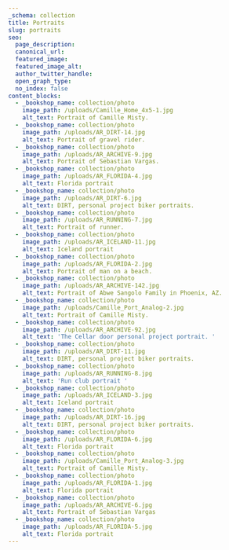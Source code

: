```yaml
---
_schema: collection
title: Portraits
slug: portraits
seo:
  page_description:
  canonical_url:
  featured_image:
  featured_image_alt:
  author_twitter_handle:
  open_graph_type:
  no_index: false
content_blocks:
  - _bookshop_name: collection/photo
    image_path: /uploads/Camille_Home_4x5-1.jpg
    alt_text: Portrait of Camille Misty.
  - _bookshop_name: collection/photo
    image_path: /uploads/AR_DIRT-14.jpg
    alt_text: Portrait of gravel rider.
  - _bookshop_name: collection/photo
    image_path: /uploads/AR_ARCHIVE-9.jpg
    alt_text: Portrait of Sebastian Vargas.
  - _bookshop_name: collection/photo
    image_path: /uploads/AR_FLORIDA-4.jpg
    alt_text: Florida portrait
  - _bookshop_name: collection/photo
    image_path: /uploads/AR_DIRT-6.jpg
    alt_text: DIRT, personal project biker portraits.
  - _bookshop_name: collection/photo
    image_path: /uploads/AR_RUNNING-7.jpg
    alt_text: Portrait of runner.
  - _bookshop_name: collection/photo
    image_path: /uploads/AR_ICELAND-11.jpg
    alt_text: Iceland portrait
  - _bookshop_name: collection/photo
    image_path: /uploads/AR_FLORIDA-2.jpg
    alt_text: Portrait of man on a beach.
  - _bookshop_name: collection/photo
    image_path: /uploads/AR_ARCHIVE-142.jpg
    alt_text: Portrait of Abwe Sangolo Family in Phoenix, AZ.
  - _bookshop_name: collection/photo
    image_path: /uploads/Camille_Port_Analog-2.jpg
    alt_text: Portrait of Camille Misty.
  - _bookshop_name: collection/photo
    image_path: /uploads/AR_ARCHIVE-92.jpg
    alt_text: 'The Cellar door personal project portrait. '
  - _bookshop_name: collection/photo
    image_path: /uploads/AR_DIRT-11.jpg
    alt_text: DIRT, personal project biker portraits.
  - _bookshop_name: collection/photo
    image_path: /uploads/AR_RUNNING-8.jpg
    alt_text: 'Run club portrait '
  - _bookshop_name: collection/photo
    image_path: /uploads/AR_ICELAND-3.jpg
    alt_text: Iceland portrait
  - _bookshop_name: collection/photo
    image_path: /uploads/AR_DIRT-16.jpg
    alt_text: DIRT, personal project biker portraits.
  - _bookshop_name: collection/photo
    image_path: /uploads/AR_FLORIDA-6.jpg
    alt_text: Florida portrait
  - _bookshop_name: collection/photo
    image_path: /uploads/Camille_Port_Analog-3.jpg
    alt_text: Portrait of Camille Misty.
  - _bookshop_name: collection/photo
    image_path: /uploads/AR_FLORIDA-1.jpg
    alt_text: Florida portrait
  - _bookshop_name: collection/photo
    image_path: /uploads/AR_ARCHIVE-6.jpg
    alt_text: Portrait of Sebastian Vargas
  - _bookshop_name: collection/photo
    image_path: /uploads/AR_FLORIDA-5.jpg
    alt_text: Florida portrait
---
```

